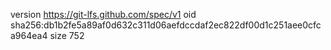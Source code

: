 version https://git-lfs.github.com/spec/v1
oid sha256:db1b2fe5a89af0d632c311d06aefdccdaf2ec822df00d1c251aee0cfca964ea4
size 752
